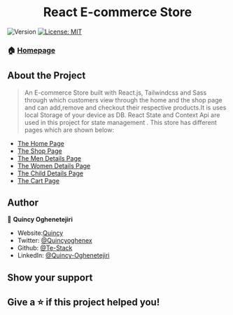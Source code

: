 <h1 align="center">React E-commerce Store</h1>
<p>
  <img alt="Version" src="https://img.shields.io/badge/version-1.0.0-blue.svg?cacheSeconds=2592000" />
  <a href="#" target="_blank">
    <img alt="License: MIT" src="https://img.shields.io/badge/License-MIT-yellow.svg" />
  </a>
</p>

### 🏠 [Homepage](https://react-e-commerce-website-amber.vercel.app/)


## About the Project

> An E-commerce Store built with React.js, Tailwindcss and Sass through which customers view through the home and the shop page and can add,remove and checkout their respective products.It is uses local Storage of your device as DB.  React State and Context Api are used in this project for state management . This store has different pages which are shown below:
- [The Home Page](https://react-e-commerce-website-amber.vercel.app/)
- [The Shop Page](https://react-e-commerce-website-amber.vercel.app/Shop)
- [The Men Details Page](https://react-e-commerce-website-amber.vercel.app/ProductDetail/Men) 
- [The Women Details Page](https://react-e-commerce-website-amber.vercel.app/ProductDetail/Women) 
- [The Child Details Page](https://react-e-commerce-website-amber.vercel.app/ProductDetail/Child) 
- [The Cart Page](https://react-e-commerce-website-amber.vercel.app/Cart)       
## Author

👤 **Quincy Oghenetejiri**

- Website:[Quincy](https://quincyoghenetejiri.vercel.app/)
- Twitter: [@Quincyoghenex](https://twitter.com/Quincyoghenex)
- Github: [@Te-Stack](https://github.com/Te-Stack)
- LinkedIn: [@Quincy-Oghenetejiri](https://linkedin.com/in/quincy-oghenetejiri)

## Show your support

Give a ⭐️ if this project helped you!
---
